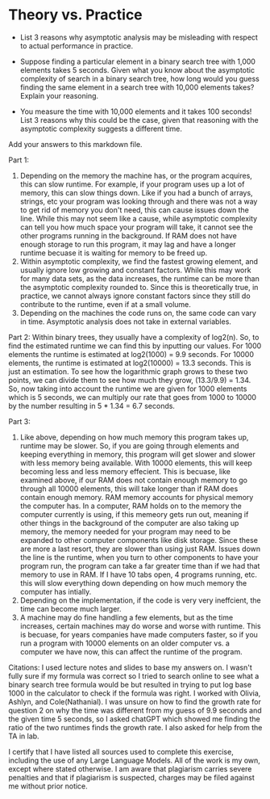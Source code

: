 # Theory vs. Practice

- List 3 reasons why asymptotic analysis may be misleading with respect to
  actual performance in practice.

- Suppose finding a particular element in a binary search tree with 1,000
  elements takes 5 seconds. Given what you know about the asymptotic complexity
  of search in a binary search tree, how long would you guess finding the same
  element in a search tree with 10,000 elements takes? Explain your reasoning.

- You measure the time with 10,000 elements and it takes 100 seconds! List 3
  reasons why this could be the case, given that reasoning with the asymptotic
  complexity suggests a different time.

Add your answers to this markdown file.


Part 1:
1. Depending on the memory the machine has, or the program acquires, this can slow runtime. For example, if your program uses up a lot of memory, this can slow things down. Like if you had a bunch of arrays, strings, etc your program was looking through and there was not a way to get rid of memory you don't need, this can cause issues down the line. While this may not seem like a cause, while asymptotic complexity can tell you how much space your program will take, it cannot see the other programs running in the background. If RAM does not have enough storage to run this program, it may lag and have a longer runtime becuase it is waiting for memory to be freed up. 
2. Within asymptotic complexity, we find the fastest growing element, and usually ignore low growing and constant factors. While this may work for many data sets, as the data increases, the runtime can be more than the asymptotic complexity rounded to. Since this is theoretically true, in practice, we cannot always ignore constant factors since they still do contribute to the runtime, even if at a small volume.
3. Depending on the machines the code runs on, the same code can vary in time. Asymptotic analysis does not take in external variables.

Part 2:
Within binary trees, they usually have a complexity of log2(n). So, to find the estimated runtime we can find this by inputting our values. For 1000 elements the runtime is estimated at log2(1000) = 9.9 seconds. For 10000 elements, the runtime is estimated at log2(10000) = 13.3 seconds. This is just an estimation. To see how the logarithmic graph grows to these two points, we can divide them to see how much they grow, (13.3/9.9) = 1.34. So, now taking into account the runtime we are given for 1000 elements which is 5 seconds, we can multiply our rate that goes from 1000 to 10000 by the number resulting in 5 * 1.34 = 6.7 seconds. 

Part 3:
1. Like above, depending on how much memory this program takes up, runtime may be slower. So, if you are going through elements and keeping everything in memory, this program will get slower and slower with less memory being available. With 10000 elements, this will keep becoming less and less memory effecient. This is becuase, like examined above, if our RAM does not contain enough memory to go through all 10000 elements, this will take longer than if RAM does contain enough memory. RAM memory accounts for physical memory the computer has. In a computer, RAM holds on to the memory the computer currently is using, if this memeory gets run out, meaning if other things in the background of the computer are also taking up memory, the memory needed for your program may need to be expanded to other computer components like disk storage. Since these are more a last resort, they are slower than using just RAM.  Issues down the line is the runtime, when you turn to other components to have your program run, the program can take a far greater time than if we had that memory to use in RAM. If I have 10 tabs open, 4 programs running, etc. this will slow everything down depending on how much memory the computer has intially. 
2. Depending on the implementation, if the code is very very ineffcient, the time can become much larger. 
3. A machine may do fine handling a few elements, but as the time increases, certain machines may do worse and worse with runtime. This is becuase, for years companies have made computers faster, so if you run a program with 10000 elements on an older computer vs. a computer we have now, this can affect the runtime of the program.

Citations:
I used lecture notes and slides to base my answers on. I wasn't fully sure if my formula was correct so I tried to search online to see what a binary search tree formula would be but resulted in trying to put log base 1000 in the calculator to check if the formula was right. I worked with Olivia, Ashlyn, and Cole(Nathanial). I was unsure on how to find the growth rate for question 2 on why the time was different from my guess of 9.9 seconds and the given time 5 seconds, so I asked chatGPT which showed me finding the ratio of the two runtimes finds the growth rate. I also asked for help from the TA in lab. 

I certify that I have listed all sources used to complete this exercise, including the use
of any Large Language Models. All of the work is my own, except where stated
otherwise. I am aware that plagiarism carries severe penalties and that if plagiarism is
suspected, charges may be filed against me without prior notice.
